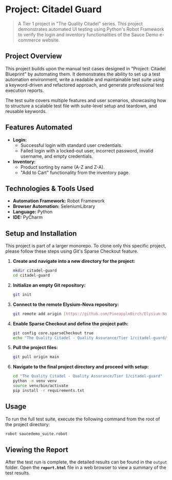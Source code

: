 # Project: Citadel Guard

> A Tier 1 project in "The Quality Citadel" series. This project demonstrates automated UI testing using Python's Robot Framework to verify the login and inventory functionalities of the Sauce Demo e-commerce website.

## Project Overview

This project builds upon the manual test cases designed in "Project: Citadel Blueprint" by automating them. It demonstrates the ability to set up a test automation environment, write a readable and maintainable test suite using a keyword-driven and refactored approach, and generate professional test execution reports.

The test suite covers multiple features and user scenarios, showcasing how to structure a scalable test file with suite-level setup and teardown, and reusable keywords.

## Features Automated
- **Login:**
  - Successful login with standard user credentials.
  - Failed login with a locked-out user, incorrect password, invalid username, and empty credentials.
- **Inventory:**
  - Product sorting by name (A-Z and Z-A).
  - "Add to Cart" functionality from the inventory page.

## Technologies & Tools Used
- **Automation Framework:** Robot Framework
- **Browser Automation:** SeleniumLibrary
- **Language:** Python
- **IDE:** PyCharm

## Setup and Installation

This project is part of a larger monorepo. To clone only this specific project, please follow these steps using Git's Sparse Checkout feature.

1. **Create and navigate into a new directory for the project:**
   ```bash
   mkdir citadel-guard
   cd citadel-guard
   ```
2. **Initialize an empty Git repository:**
   ```bash
   git init
   ```
3. **Connect to the remote Elysium-Nova repository:**
   ```bash
   git remote add origin [https://github.com/PineappleBirch/Elysium-Nova.git](https://github.com/PineappleBirch/Elysium-Nova.git)
   ```
4. **Enable Sparse Checkout and define the project path:**
   ```bash
   git config core.sparseCheckout true
   echo "The Quality Citadel - Quality Assurance/Tier 1/citadel-guard/" >> .git/info/sparse-checkout
   ```
5. **Pull the project files:**
   ```bash
   git pull origin main
   ```
6. **Navigate to the final project directory and proceed with setup:**
   ```bash
   cd "The Quality Citadel - Quality Assurance/Tier 1/citadel-guard"
   python -m venv venv
   source venv/bin/activate
   pip install -r requirements.txt
   ```

## Usage
To run the full test suite, execute the following command from the root of the project directory:
```bash
robot saucedemo_suite.robot
```

## Viewing the Report
After the test run is complete, the detailed results can be found in the `output` folder. Open the **`report.html`** file in a web browser to view a summary of the test results.
